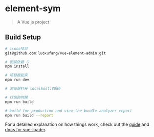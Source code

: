 # element-sym

> A Vue.js project

## Build Setup

``` bash
# clone项目
git@github.com:luoxufang/vue-element-admin.git

# 安装依赖（）
npm install

# 项目跑起来
npm run dev

# 浏览器打开 localhost:8080

# 打包的时候
npm run build

# build for production and view the bundle analyzer report
npm run build --report
```

For a detailed explanation on how things work, check out the [guide](http://vuejs-templates.github.io/webpack/) and [docs for vue-loader](http://vuejs.github.io/vue-loader).
